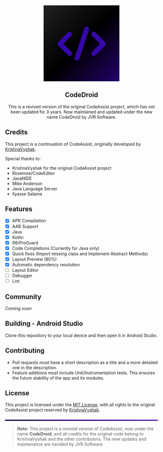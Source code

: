 <p align="center">
  <img width="250px" height="250px" src="https://raw.githubusercontent.com/Jvr-OS/Codedroid/refs/heads/main/logo-dark.png">
</p>

<div align="center">
  <h2>CodeDroid</h2>
  <p>This is a revived version of the original CodeAssist project, which has not been updated for 3 years. Now maintained and updated under the new name CodeDroid by JVR Software.</p>
</div>

## Credits

This project is a continuation of CodeAssist, originally developed by [KrishnaVyshak](https://github.com/KrishnaVyshak). 

Special thanks to:
- KrishnaVyshak for the original CodeAssist project
- Rosemoe/CodeEditor
- JavaNIDE
- Mike Anderson
- Java Language Server
- Ilyasse Salama

## Features

- [x] APK Compilation
- [x] AAB Support
- [x] Java
- [x] Kotlin  
- [x] R8/ProGuard
- [x] Code Completions (Currently for Java only)
- [x] Quick fixes (Import missing class and Implement Abstract Methods)
- [x] Layout Preview (80%)
- [x] Automatic dependency resolution  
- [ ] Layout Editor
- [ ] Debugger
- [ ] Lint

## Community

*Coming soon*

## Building - Android Studio

Clone this repository to your local device and then open it in Android Studio.

## Contributing

- Pull requests must have a short description as a title and a more detailed one in the description.
- Feature additions must include Unit/Instrumentation tests. This ensures the future stability of the app and its modules.

## License

This project is licensed under the [MIT License](LICENSE), with all rights to the original CodeAssist project reserved by [KrishnaVyshak](https://github.com/KrishnaVyshak).

<p align="center">
  <img width="1250px" height="4px" src="https://raw.githubusercontent.com/Jvr-OS/Codedroid/refs/heads/main/.github/banner.jpg">
</p>

> **Note:** This project is a revived version of CodeAssist, now under the name **CodeDroid**, and all credits for the original code belong to KrishnaVyshak and the other contributors. The new updates and maintenance are handled by JVR Software.
